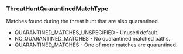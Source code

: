 ### ThreatHuntQuarantinedMatchType
Matches found during the threat hunt that are also quarantined.

- QUARANTINED_MATCHES_UNSPECIFIED - Unused default.
- NO_QUARANTINED_MATCHES - No quarantined matched paths.
- QUARANTINED_MATCHES - One of more matches are quarantined.
